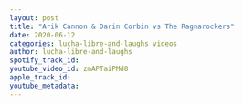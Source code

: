 ```yaml
---
layout: post
title: "Arik Cannon & Darin Corbin vs The Ragnarockers"
date: 2020-06-12
categories: lucha-libre-and-laughs videos
author: lucha-libre-and-laughs
spotify_track_id: 
youtube_video_id: zmAPTaiPMd8
apple_track_id: 
youtube_metadata: 
---
```

